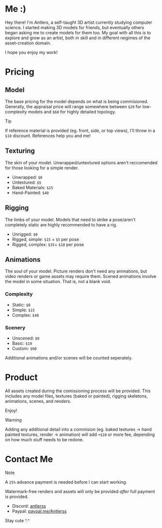 # Me :)

Hey there! I'm Antlers, a self-taught 3D artist currently studying computer science. 
I started making 3D models for friends, but eventually others began asking me to create models for them too.
My goal with all this is to explore and grow as an artist, both in skill and in different reigimes of the asset-creation domain.

I hope you enjoy my work!

# Pricing
## Model
The base pricing for the model depends on what is being commisioned.
Generally, the appraisal price will range somewhere between `$20` for low-complexity models and `$60` for highly detailed topology.
> [!TIP]
> If reference material is provided \(eg. front, side, or top views\), I'll throw in a `$10` discount. References help you and me!

## Texturing
The skin of your model. Unwrapped/untextured options aren't reccomended for those looking for a simple render.

- Unwrapped: `$0`
- Untextured: `$5`
- Baked Materials: `$15`
- Hand-Painted: `$40`

## Rigging
The limbs of your model. Models that need to strike a pose/aren't completely static are highly recommended to have a rig.
- Unrigged: `$0`
- Rigged, simple: `$15` + `$5` per pose
- Rigged, complex: `$35`+  `$10` per pose

## Animations
The soul of your model. Picture renders don't need any animations, but video renders or game assets may require them.
Scened animations involve the model in some situation. That is, not a blank void.

### Complexity
- Static: `$0`
- Simple: `$15`
- Complex: `$40`

### Scenery
- Unscened: `$0`
- Basic: `$10`
- Custom: `$60`

Additional animations and/or scenes will be counted seperately.

# Product
All assets created during the comissioning process will be provided.
This includes any model files, textures \(baked or painted\), rigging skeletons, animations, scenes, and renders.

Enjoy!

> [!WARNING]
> Adding any additional detail into a commision (eg. baked textures -> hand painted textures, render -> animation)
> will add `+$10` or more fee, depending on how much stuff needs to be redone.

# Contact Me

> [!NOTE]
> A `25%` advance payment is needed before I can start working.
> 
> Watermark-free renders and assets will only be provided *after* full payment is provided.

- Discord: [antlerss](https://www.discordapp.com/users/529503566033977365)
- Paypal: [paypal.me/Antlerss](https://www.paypal.me/Antlerss)

Stay cute ^.^
